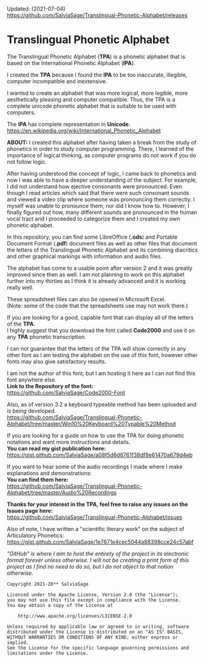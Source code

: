 Updated: (2021-07-04)\
https://github.com/SalviaSage/Translingual-Phonetic-Alphabet/releases

# Translingual Phonetic Alphabet

The Translingual Phonetic Alphabet (**TPA**) is a phonetic alphabet that is based on the International Phonetic Alphabet (**IPA**).

I created the **TPA** because I found the **IPA** to be too inaccurate, illegible, computer incompatible and inextensive.

I wanted to create an alphabet that was more logical, more legible, more aesthetically pleasing and computer compatible.
Thus, the TPA is a complete unicode phonetic alphabet that is suitable to be used with computers.

The **IPA** has complete representation in **Unicode**.
https://en.wikipedia.org/wiki/International_Phonetic_Alphabet

**ABOUT:**
I created this alphabet after having taken a break from the study of phonetics in order to study computer programming.
There, I learned of the importance of logical thinking, as computer programs do not work if you do not follow logic.

After having understood the concept of logic, I came back to phonetics and now I was able to have a deeper understanding
of the subject. For example, I did not understand how ejective consonants were pronounced. Even though I read articles
which said that there were such consonant sounds and viewed a video clip where someone was pronouncing them correctly.
I myself was unable to pronounce them, nor did I know how to. However, I finally figured out how, many different
sounds are pronounced in the human vocal tract and I proceeded to categorize them and I created my own phonetic alphabet.

In this repository, you can find some LibreOffice (**.ods**) and Portable Document Format (**.pdf**) document files as well as other files
that document the letters of the Translingual Phonetic Alphabet and its combining diacritics and other graphical markings
with information and audio files.

The alphabet has come to a usable point after version 2 and it was greatly improved since then as well.
I am not planning to work on this alphabet further into my thirties as I think it is already advanced and it is working really well.

These spreadsheet files can also be opened in Microsoft Excel.\
(Note: some of the code that the spreadsheets use may not work there.)

If you are looking for a good, capable font that can display all of the letters of the **TPA**.\
I highly suggest that you download the font called **Code2000** and use it on any **TPA** phonetic transcription.

I can not guarantee that the letters of the TPA will show correctly in any other font as I am testing the alphabet on the use
of this font, however other fonts may also give satisfactory results.

I am not the author of this font, but I am hosting it here as I can not find this font anywhere else.\
**Link to the Repository of the font:**\
https://github.com/SalviaSage/Code2000-Font

Also, as of version 3.2 a keyboard typeable method has been uploaded and is being developed.\
https://github.com/SalviaSage/Translingual-Phonetic-Alphabet/tree/master/Win10%20Keyboard%20Typable%20Method

If you are looking for a guide on how to use the TPA for doing phonetic notations and want more instructions and details.\
**You can read my gist publication here:**\
https://gist.github.com/SalviaSage/a08f5d6d8761f38df8e61470a679d4eb

If you want to hear some of the audio recordings I made where I make explanations and demonstrations:\
**You can find them here:**\
https://github.com/SalviaSage/Translingual-Phonetic-Alphabet/tree/master/Audio%20Recordings

**Thanks for your interest in the TPA, feel free to raise any issues on the Issues page here:**\
https://github.com/SalviaSage/Translingual-Phonetic-Alphabet/issues


Also of note, I have written a "scientific literary work" on the subject of Articulatory Phonetics:\
https://gist.github.com/SalviaSage/1e7671e4cec5044a88398cce24c57abf

*"GitHub" is where I aim to host the entirety of the project in its electronic format forever unless otherwise.
I will not be creating a print form of this project as I find no need to do so, but I do not object to that notion otherwise.*

~~~
Copyright 2021-20** SalviaSage

Licensed under the Apache License, Version 2.0 (the "License");
you may not use this file except in compliance with the License.
You may obtain a copy of the License at

    http://www.apache.org/licenses/LICENSE-2.0

Unless required by applicable law or agreed to in writing, software
distributed under the License is distributed on an "AS IS" BASIS,
WITHOUT WARRANTIES OR CONDITIONS OF ANY KIND, either express or implied.
See the License for the specific language governing permissions and
limitations under the License.
~~~
